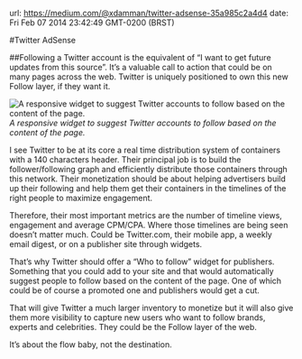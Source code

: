url: https://medium.com/@xdamman/twitter-adsense-35a985c2a4d4
date: Fri Feb 07 2014 23:42:49 GMT-0200 (BRST)


#Twitter AdSense

##Following a Twitter account is the equivalent of “I want to get future updates from this source”. It’s a  valuable call to action that could be on many pages across the web. Twitter is uniquely positioned to own this new Follow layer, if they want it.

![A responsive widget to suggest Twitter accounts to follow based on the content of the page.](https://medium2.global.ssl.fastly.net/max/2000/1*0xlOu6bt2LRlnND5Mrh3IA.png)*A responsive widget to suggest Twitter accounts to follow based on the content of the page.*

I see Twitter to be at its core a real time distribution system of containers with a 140 characters header. Their principal job is to build the follower/following graph and efficiently distribute those containers through this network. Their monetization should be about helping advertisers build up their following and help them get their containers in the timelines of the right people to maximize engagement.

Therefore, their most important metrics are the number of timeline views, engagement and average CPM/CPA. Where those timelines are being seen doesn’t matter much. Could be Twitter.com, their mobile app, a weekly email digest, or on a publisher site through widgets.

That’s why Twitter should offer a “Who to follow” widget for publishers. Something that you could add to your site and that would automatically suggest people to follow based on the content of the page. One of which could be of course a promoted one and publishers would get a cut.

That will give Twitter a much larger inventory to monetize but it will also give them more visibility to capture new users who want to follow brands, experts and celebrities. They could be the Follow layer of the web.

It’s about the flow baby, not the destination.
